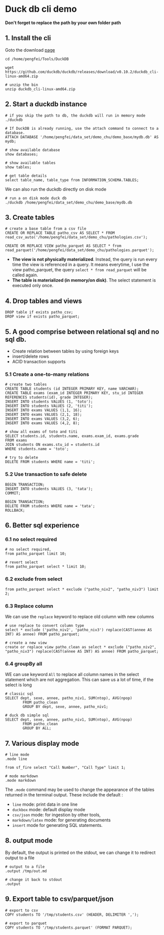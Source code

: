 # Duck db cli demo

**Don't forget to replace the path by your own folder path**

## 1. Install the cli
Goto the download [page](https://duckdb.org/docs/installation/index?version=stable&environment=cli&platform=linux&download_method=direct)

```shell
cd /home/pengfei/Tools/DuckDB

wget https://github.com/duckdb/duckdb/releases/download/v0.10.2/duckdb_cli-linux-amd64.zip

# unzip the bin
unzip duckdb_cli-linux-amd64.zip
```

## 2. Start a duckdb instance

```shell
# if you skip the path to db, the duckdb will run in memory mode
./duckdb

# If DuckDB is already running, use the attach command to connect to a database.
ATTACH DATABASE '/home/pengfei/data_set/demo_chu/demo_base/mydb.db' AS mydb;

# show available database
show databases;

# show available tables
show tables;

# get table details
select table_name, table_type from INFORMATION_SCHEMA.TABLES;

```

We can also run the duckdb directly on disk mode

```shell
# run a on disk mode duck db
./duckdb /home/pengfei/data_set/demo_chu/demo_base/mydb.db
```

## 3. Create tables

```shell
# create a base table from a csv file
CREATE OR REPLACE TABLE patho_csv AS SELECT * FROM read_csv_auto('/home/pengfei/data_set/demo_chu/pathologies.csv');

CREATE OR REPLACE VIEW patho_parquet AS SELECT * from read_parquet('/home/pengfei/data_set/demo_chu/pathologies.parquet');
```

- **The view is not physically materialized**. Instead, the query is run every time the view is referenced in a query. 
It means everytime, I use the view patho_parquet, the query `select * from read_parquet` will be called again.
- **The table is materialized (in memory/on disk)**. The select statement is executed only once.

## 4. Drop tables and views

```shell
DROP table if exists patho_csv;
DROP view if exists patho_parquet;
```

## 5. A good comprise between relational sql and no sql db.

- Create relation between tables by using foreign keys
- insert/delete rows
- ACID transaction supports

### 5.1 Create a one-to-many relations

```shell
# create two tables
CREATE TABLE students (id INTEGER PRIMARY KEY, name VARCHAR);
CREATE TABLE exams (exam_id INTEGER PRIMARY KEY, stu_id INTEGER REFERENCES students(id), grade INTEGER);
INSERT INTO students VALUES (1, 'toto');
INSERT INTO students VALUES (2, 'titi');
INSERT INTO exams VALUES (1,1, 16);
INSERT INTO exams VALUES (2,1, 18);
INSERT INTO exams VALUES (3,2, 6);
INSERT INTO exams VALUES (4,2, 8);

# show all exams of toto and titi
SELECT students.id, students.name, exams.exam_id, exams.grade
FROM exams
JOIN students ON exams.stu_id = students.id
WHERE students.name = 'toto';

# try to delete
DELETE FROM students WHERE name = 'titi';
```

### 5.2 Use transaction to safe delete

```shell
BEGIN TRANSACTION;
INSERT INTO students VALUES (3, 'tata');
COMMIT;

BEGIN TRANSACTION;
DELETE FROM students WHERE name = 'tata';
ROLLBACK;
```

## 6. Better sql experience

### 6.1 no select required

```shell
# no select required,
from patho_parquet limit 10;

# revert select
from patho_parquet select * limit 10;

```

### 6.2 exclude from select

```shell
from patho_parquet select * exclude ("patho_niv2", "patho_niv3") limit 2;
```

### 6.3 Replace column

We can use the `replace` keyword to replace old column with new columns

```shell
# use replace to convert column type
select * exclude ('patho_niv2', 'patho_niv3') replace(CAST(annee AS INT) AS annee) FROM patho_parquet;

# create a new view
create or replace view patho_clean as select * exclude ("patho_niv2", "patho_niv3") replace(CAST(annee AS INT) AS annee) FROM patho_parquet;
```

### 6.4 groupBy all

WE can use keyword `All` to replace all column names in the select statement which are not aggregation.
This can save us a lot of time, if the select is long

```shell
# classic sql
SELECT dept, sexe, annee, patho_niv1, SUM(ntop), AVG(npop)
        FROM patho_clean
        GROUP BY dept, sexe, annee, patho_niv1;

# duck db simple sql
SELECT dept, sexe, annee, patho_niv1, SUM(ntop), AVG(npop)
        FROM patho_clean
        GROUP BY ALL;
```

## 7. Various display mode

```shell
# line mode
.mode line

from sf_fire select "Call Number", "Call Type" limit 1;

# mode markdown
.mode markdown
```

The `.mode` command may be used to change the appearance of the tables returned in the terminal output. 
These include the default :
- `line` mode: print data in one line
- `duckbox` mode: default display mode
- `csv/json` mode: for ingestion by other tools, 
- `markdown/latex` mode: for generating documents
- `insert` mode for generating SQL statements.

## 8. output mode

By default, the output is printed on the stdout, we can change it to redirect output to a file

```shell
# output to a file
.output /tmp/out.md

# change it back to stdout
.output
```

## 9. Export table to csv/parquet/json

```shell
# export to csv
COPY students TO '/tmp/students.csv' (HEADER, DELIMITER ',');

# export to parquet
COPY students TO '/tmp/students.parquet' (FORMAT PARQUET);
```

